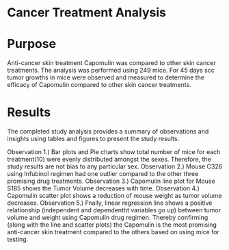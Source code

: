 # Cancer Treatment Analysis
# Purpose 
Anti-cancer skin treatment Capomulin was compared to other skin cancer treatments. The analysis was performed using 249 mice. For 45 days scc tumor growths in mice were observed and measured to determine the efficacy of Capomulin compared to other skin cancer treatments. 

# Results

The completed study analysis provides a summary of observations and insights using tables and figures to present the study results. 
                   
   Observation 1.) Bar plots and Pie charts show total number of mice for each treatment(10) were evenly distributed
                   amongst the sexes. Therefore, the study results are not bias to any particular sex.
   Observation 2.) Mouse C326 using Infubinol regimen had one outlier compared to the other three promising drug treatments.
   Observation 3.) Capomulin line plot for Mouse S185 shows the Tumor Volume decreases with time.
   Observation 4.) Capomulin scatter plot shows a reduction of mouse weight as tumor volume decreases.
   Observation 5.) Fnally, linear regression line shows a positive relationship (independent and dependentht variables go up)
                   between tumor volume and weight using Capomulin drug regimen. Thereby confirming (along with the line
                   and scatter plots) the Capomulin is the most promising anti-cancer skin treatment compared to the others
                   based on using mice for testing. 
